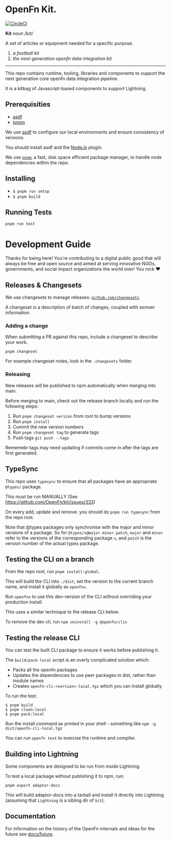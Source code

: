 # OpenFn Kit.

[![CircleCI](https://dl.circleci.com/status-badge/img/gh/OpenFn/kit/tree/main.svg?style=shield)](https://dl.circleci.com/status-badge/redirect/gh/OpenFn/kit/tree/main)

**Kit** _noun_ _/kɪt/_

A set of articles or equipment needed for a specific purpose.

1. _a football kit_
1. _the next-generation openfn data integration kit_

---

This repo contains runtime, tooling, libraries and components to support the next generation core openfn data integration pipeline.

It is a kitbag of Javascript-based components to support Lightning.

## Prerequisities

- [asdf](https://github.com/asdf-vm/asdf)
- [pnpm](https://pnpm.io/installation)

We use [asdf](https://github.com/asdf-vm/asdf) to configure our local
environments and ensure consistency of versions.

You should install asdf and the [NodeJs](https://github.com/asdf-vm/asdf-nodejs) plugin.

We use [`pnpm`](https://pnpm.io/installation), a fast, disk space efficient package manager, to handle node dependencies within the repo.

## Installing

- `$ pnpm run setup`
- `$ pnpm build`

## Running Tests

```
pnpm run test
```

# Development Guide

Thanks for being here! You're contributing to a digital public good that will always be free and open source and aimed at serving innovative NGOs, governments, and social impact organizations the world over! You rock ❤️

## Releases & Changesets

We use changesets to manage releases: [`github.com/changesets`](https://github.com/changesets/changesets)

A changeset is a description of batch of changes, coupled with semver information.

### Adding a change

When submitting a PR against this repo, include a changeset to describe your work.

```
pnpm changeset
```

For example changeset notes, look in the `.changesets` folder.

### Releasing

New releases will be published to npm automatically when merging into main.

Before merging to main, check out the release branch locally and run the following steps:

1. Run `pnpm changeset version` from root to bump versions
1. Run `pnpm install`
1. Commit the new version numbers
1. Run `pnpm changeset tag` to generate tags
1. Push tags `git push --tags`

Rememebr tags may need updating if commits come in after the tags are first generated.

## TypeSync

This repo uses `typesync` to ensure that all packages have an appropriate `@types/` package.

This must be run MANUALLY (See https://github.com/OpenFn/kit/issues/333)

On every add, update and remove. you should do `pnpm run typesync` from the repo root.

Note that @types packages only synchronise with the major and minor versions of a package. So for `@types/x@major.minor.patch`, `major` and `minor` refer to the versions of the corresponding package `x`, and `patch` is the version number of the actual types package.

## Testing the CLI on a branch

From the repo root, run `pnpm install:global`.

This will build the CLI into `./dist`, set the version to the current branch name, and install it globally as `openfnx`.

Run `openfnx` to use this dev-version of the CLI without overriding your production install.

This uses a similar technique to the release CLI below.

To remove the dev cli, run `npm uninstall -g @openfn/clix`

## Testing the release CLI

You can test the built CLI package to ensure it works before publishing it.

The `build/pack-local` script is an overly complicated solution which:

- Packs all the openfn packages
- Updates the dependencies to use peer packages in dist, rather than module names
- Creates `openfn-cli-<version>-local.tgz` which you can install globally.

To run the test:

```
$ pnpm build
$ pnpm clean:local
$ pnpm pack:local
```

Run the install command as printed in your shell - something like `npm -g dist/openfn-cli-local.tgz`

You can run `openfn test` to exercise the runtime and compiler.

## Building into Lightning

Some components are designed to be run from inside Lightning.

To test a local package without publishing it to npm, run:

```
pnpm export adaptor-docs
```

This will build adaptor-docs into a tarball and install it directly into Lightning (assuming that `Lightning` is a sibling dir of `kit`).

## Documentation

For information on the history of the OpenFn internals and ideas for the future
see [docs/future](docs/future).
